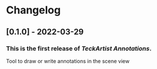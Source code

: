 # Changelog

## [0.1.0] - 2022-03-29

### This is the first release of *TeckArtist Annotations*.
Tool to draw or write annotations in the scene view